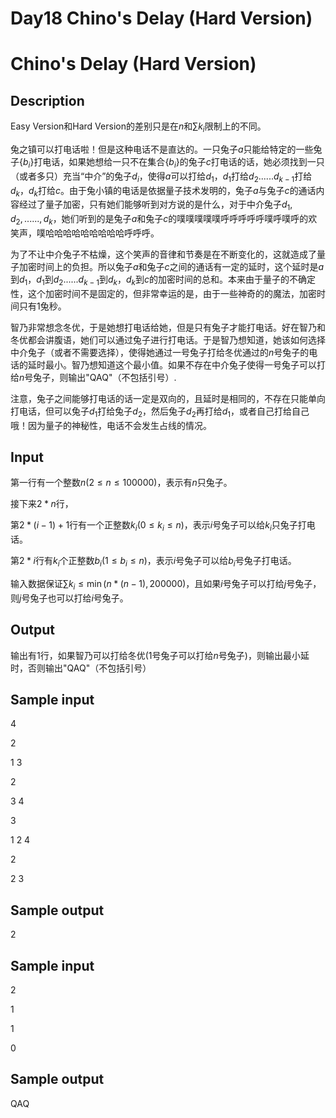 # Day18 Chino's Delay (Hard Version)

# Chino's Delay (Hard Version)

## Description

Easy Version和Hard Version的差别只是在$n$和$\sum\limits k _ i$限制上的不同。

兔之镇可以打电话啦！但是这种电话不是直达的。一只兔子$a$只能给特定的一些兔子$\{b _ i\}$打电话，如果她想给一只不在集合$\{b _ i\}$的兔子$c$打电话的话，她必须找到一只（或者多只）充当“中介”的兔子$d _ i$，使得$a$可以打给$d _ 1$，$d _ 1$打给$d _ 2$......$d _ {k-1}$打给$d _ {k}$，$d _ {k}$打给$c$。由于兔小镇的电话是依据量子技术发明的，兔子$a$与兔子$c$的通话内容经过了量子加密，只有她们能够听到对方说的是什么，对于中介兔子$d _ {1},d _ {2},......,d _ {k}$，她们听到的是兔子$a$和兔子$c$的噗噗噗噗噗呼呼呼呼呼噗呼噗呼的欢笑声，噗哈哈哈哈哈哈哈哈哈呼呼呼。

为了不让中介兔子不枯燥，这个笑声的音律和节奏是在不断变化的，这就造成了量子加密时间上的负担。所以兔子$a$和兔子$c$之间的通话有一定的延时，这个延时是$a$到$d _ 1$，$d _ 1$到$d _ 2$......$d _ {k-1}$到$d _ {k}$，$d _ {k}$到$c$的加密时间的总和。本来由于量子的不确定性，这个加密时间不是固定的，但非常幸运的是，由于一些神奇的的魔法，加密时间只有$1$兔秒。

智乃非常想念冬优，于是她想打电话给她，但是只有兔子才能打电话。好在智乃和冬优都会讲腹语，她们可以通过兔子进行打电话。于是智乃想知道，她该如何选择中介兔子（或者不需要选择），使得她通过一号兔子打给冬优通过的$n$号兔子的电话的延时最小。智乃想知道这个最小值。如果不存在中介兔子使得一号兔子可以打给$n$号兔子，则输出"QAQ"（不包括引号）.

注意，兔子之间能够打电话的话一定是双向的，且延时是相同的，不存在只能单向打电话，但可以兔子$d _ 1$打给兔子$d _ 2$，然后兔子$d _ 2$再打给$d _ 1$，或者自己打给自己哦！因为量子的神秘性，电话不会发生占线的情况。

## Input

第一行有一个整数$n(2\leq n \leq 100000)$，表示有$n$只兔子。

接下来$2*n$行，

第$2*(i-1)+1$行有一个正整数$k _ i(0\leq k _ i \leq n)$，表示$i$号兔子可以给$k _ i$只兔子打电话。

第$2*i$行有$k _ i$个正整数$b _ i(1\leq b _ i \leq n)$，表示$i$号兔子可以给$b _ i$号兔子打电话。

输入数据保证$\sum\limits k _ i \leq \min(n*(n-1),200000)$，且如果$i$号兔子可以打给$j$号兔子，则$j$号兔子也可以打给$i$号兔子。

## Output

输出有$1$行，如果智乃可以打给冬优($1$号兔子可以打给$n$号兔子)，则输出最小延时，否则输出"QAQ"（不包括引号）

## Sample input

4

2

1 3

2

3 4

3

1 2 4

2

2 3

## Sample output

2

## Sample input

2

1

1

0


## Sample output

QAQ